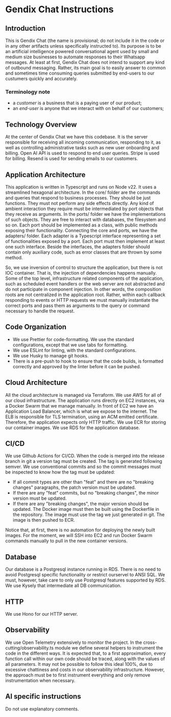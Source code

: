 # Gendix Chat Instructions

## Introduction

This is Gendix Chat (the name is provisional; do not include it in the code or in any other artifacts unless specifically instructed to).
Its purpose is to be an artificial intelligence powered conversational agent used by small and medium size businesses to automate responses to their Whatsapp messages.
At least at first, Gendix Chat does not intend to support any kind of outbound messaging.
Rather, its main goal is to easily answer to common and sometimes time consuming queries submitted by end-users to our custumers quickly and accurately.

### Terminology note

- a *customer* is a business that is a paying user of our product;
- an *end-user* is anyone that we interact with on behalf of our customers;

## Technology Overview

At the center of Gendix Chat we have this codebase.
It is the server responsible for receiving all incoming communication, responding to it, as well as controlling administrative tasks such as new user onboarding and billing.
Open AI API is used to respond to end user queries.
Stripe is used for billing.
Resend is used for sending emails to our customers.

## Application Architecture

This application is written in Typescript and runs on Node v22.
It uses a streamlined hexagonal architecture.
In the core/ folder are the commands and queries that respond to business processes.
They should be just functions.
They must not perform any side effects directly.
Any kind of ambient interaction they require must be intermediated by port objects that they receive as arguments.
In the ports/ folder we have the implementations of such objects.
They are free to interact with databases, the filesystem and so on.
Each port should be implemented as a class, with public methods exposing their functionality.
Connecting the core and ports, we have the adapters/ folder.
Each adapter is a Typescript interface representing a set of functionalities exposed by a port.
Each port must then implement at least one such interface.
Beside the interfaces, the adapters folder should contain only auxiliary code, such as error classes that are thrown by some method.

So, we use inversion of control to structure the application, but there is not IOC container.
That is, the injection of dependencies happens manually.
Some of the top level, infrastructure related components of the application, such as scheduled event handlers or the web server are not abstracted and do not participate in component injection.
In other words, the composition roots are not centralized in the application root.
Rather, within each callback responding to events or HTTP requests we must manually instantiate the correct ports and pass them as arguments to the query or command necessary to handle the request.

## Code Organization

- We use Prettier for code-formatting. We use the standard configurations, except that we use tabs for formatting.
- We use ESLint for linting, with the standard configurations.
- We use Husky to manage git hooks.
- There is a pre-push to hook to ensure that the code builds, is formatted correctly and approved by the linter before it can be pushed.

## Cloud Architecture

All the cloud architecture is managed via Terraform.
We use AWS for all of our cloud infrastructure.
The application runs directly on EC2 instances, via a Docker Swarm that we manage manually.
In front of EC2 we have an Application Load Balancer, which is what we expose to the internet.
The ELB is responsible for TLS termination, using an ACM emitted certificate.
Therefore, the application expects only HTTP traffic.
We use ECR for storing our container images.
We use RDS for the application database.

## CI/CD

We use Github Actions for CI/CD.
When the code is merged into the release branch in git a version tag must be created.
The tag is generated following semver.
We use conventional commits and so the commit messages must be inspected to know how the tag must be updated:
 - If all commit types are other than "feat" and there are no "breaking changes" paragraphs, the patch version must be updated.
 - If there are any "feat" commits, but no "breaking changes", the minor version must be updated.
 - If there are any "breaking changes", the major version should be updated.
The Docker image must then be built using the Dockerfile in the repository.
The image must use the tag we just generated in git.
The image is then pushed to ECR.

Notice that, at first, there is no automation for deploying the newly built images.
For the moment, we will SSH into EC2 and run Docker Swarm commands manually to pull in the new container versions.

## Database

Our database is a Postgresql instance running in RDS.
There is no need to avoid Postgresql specific functionality or restrict ourservel to ANSI SQL.
We must, however, take care to only use Postgresql features supported by RDS.
We use Kysely that intermediate all DB communication.

## HTTP

We use Hono for our HTTP server.

## Observability

We use Open Telemetry extensively to monitor the project.
In the cross-cutting/observability.ts module we define several helpers to instrument the code in the different ways.
It is expected that, to a first approximation, every function call within our own code should be traced, along with the values of all parameters.
It may not be possible to follow this ideal 100%, due to excessive chattiness and costs in our observability infrastructure.
However, the approach must be to first instrument everything and only remove instrumentation when necessary.

## AI specific instructions

Do not use explanatory comments.
